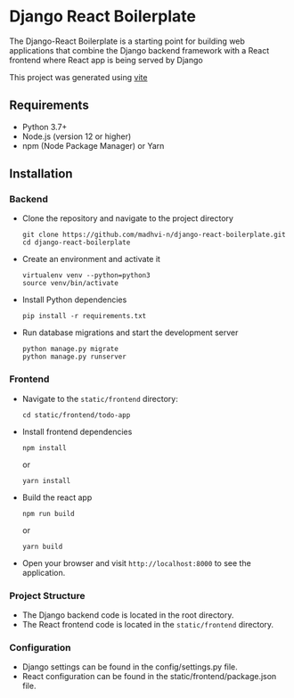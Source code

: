 # Django React Boilerplate
The Django-React Boilerplate is a starting point for building web applications that combine the Django backend framework with a React frontend where React app is being served by Django

This project was generated using [vite](https://vitejs.dev/)

## Requirements
- Python 3.7+
- Node.js (version 12 or higher)
- npm (Node Package Manager) or Yarn

## Installation

### Backend
- Clone the repository and navigate to the project directory
  ```
  git clone https://github.com/madhvi-n/django-react-boilerplate.git
  cd django-react-boilerplate
  ```

- Create an environment and activate it
  ```
  virtualenv venv --python=python3
  source venv/bin/activate
  ```

- Install Python dependencies
  ```
  pip install -r requirements.txt
  ```

- Run database migrations and start the development server
  ```
  python manage.py migrate
  python manage.py runserver
  ```

### Frontend
- Navigate to the `static/frontend` directory:
  ```
  cd static/frontend/todo-app
  ```

- Install frontend dependencies
  ```
  npm install
  ```
  or
  ```
  yarn install
  ```

- Build the react app
  ```
  npm run build
  ```
  or
  ```
  yarn build
  ```

- Open your browser and visit `http://localhost:8000` to see the application.

### Project Structure
- The Django backend code is located in the root directory.
- The React frontend code is located in the `static/frontend` directory.


### Configuration
- Django settings can be found in the config/settings.py file.
- React configuration can be found in the static/frontend/package.json file.
